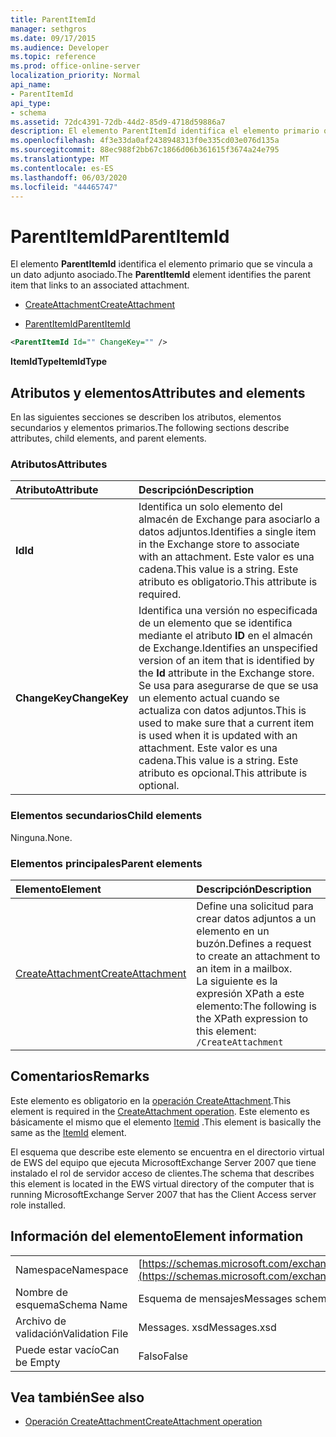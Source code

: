 ```yaml
---
title: ParentItemId
manager: sethgros
ms.date: 09/17/2015
ms.audience: Developer
ms.topic: reference
ms.prod: office-online-server
localization_priority: Normal
api_name:
- ParentItemId
api_type:
- schema
ms.assetid: 72dc4391-72db-44d2-85d9-4718d59886a7
description: El elemento ParentItemId identifica el elemento primario que se vincula a un dato adjunto asociado.
ms.openlocfilehash: 4f3e33da0af2438948313f0e335cd03e076d135a
ms.sourcegitcommit: 88ec988f2bb67c1866d06b361615f3674a24e795
ms.translationtype: MT
ms.contentlocale: es-ES
ms.lasthandoff: 06/03/2020
ms.locfileid: "44465747"
---
```

# <a name="parentitemid"></a><span data-ttu-id="e9ab6-103">ParentItemId</span><span class="sxs-lookup"><span data-stu-id="e9ab6-103">ParentItemId</span></span>

<span data-ttu-id="e9ab6-104">El elemento **ParentItemId** identifica el elemento primario que se vincula a un dato adjunto asociado.</span><span class="sxs-lookup"><span data-stu-id="e9ab6-104">The **ParentItemId** element identifies the parent item that links to an associated attachment.</span></span> 
  
- [<span data-ttu-id="e9ab6-105">CreateAttachment</span><span class="sxs-lookup"><span data-stu-id="e9ab6-105">CreateAttachment</span></span>](createattachment.md)
  
- [<span data-ttu-id="e9ab6-106">ParentItemId</span><span class="sxs-lookup"><span data-stu-id="e9ab6-106">ParentItemId</span></span>](parentitemid.md)
  
```xml
<ParentItemId Id="" ChangeKey="" />
```

<span data-ttu-id="e9ab6-107">**ItemIdType**</span><span class="sxs-lookup"><span data-stu-id="e9ab6-107">**ItemIdType**</span></span>

## <a name="attributes-and-elements"></a><span data-ttu-id="e9ab6-108">Atributos y elementos</span><span class="sxs-lookup"><span data-stu-id="e9ab6-108">Attributes and elements</span></span>

<span data-ttu-id="e9ab6-109">En las siguientes secciones se describen los atributos, elementos secundarios y elementos primarios.</span><span class="sxs-lookup"><span data-stu-id="e9ab6-109">The following sections describe attributes, child elements, and parent elements.</span></span>
  
### <a name="attributes"></a><span data-ttu-id="e9ab6-110">Atributos</span><span class="sxs-lookup"><span data-stu-id="e9ab6-110">Attributes</span></span>

|<span data-ttu-id="e9ab6-111">**Atributo**</span><span class="sxs-lookup"><span data-stu-id="e9ab6-111">**Attribute**</span></span>|<span data-ttu-id="e9ab6-112">**Descripción**</span><span class="sxs-lookup"><span data-stu-id="e9ab6-112">**Description**</span></span>|
|:-----|:-----|
|<span data-ttu-id="e9ab6-113">**Id**</span><span class="sxs-lookup"><span data-stu-id="e9ab6-113">**Id**</span></span> <br/> |<span data-ttu-id="e9ab6-114">Identifica un solo elemento del almacén de Exchange para asociarlo a datos adjuntos.</span><span class="sxs-lookup"><span data-stu-id="e9ab6-114">Identifies a single item in the Exchange store to associate with an attachment.</span></span> <span data-ttu-id="e9ab6-115">Este valor es una cadena.</span><span class="sxs-lookup"><span data-stu-id="e9ab6-115">This value is a string.</span></span> <span data-ttu-id="e9ab6-116">Este atributo es obligatorio.</span><span class="sxs-lookup"><span data-stu-id="e9ab6-116">This attribute is required.</span></span>  <br/> |
|<span data-ttu-id="e9ab6-117">**ChangeKey**</span><span class="sxs-lookup"><span data-stu-id="e9ab6-117">**ChangeKey**</span></span> <br/> |<span data-ttu-id="e9ab6-118">Identifica una versión no especificada de un elemento que se identifica mediante el atributo **ID** en el almacén de Exchange.</span><span class="sxs-lookup"><span data-stu-id="e9ab6-118">Identifies an unspecified version of an item that is identified by the **Id** attribute in the Exchange store.</span></span> <span data-ttu-id="e9ab6-119">Se usa para asegurarse de que se usa un elemento actual cuando se actualiza con datos adjuntos.</span><span class="sxs-lookup"><span data-stu-id="e9ab6-119">This is used to make sure that a current item is used when it is updated with an attachment.</span></span> <span data-ttu-id="e9ab6-120">Este valor es una cadena.</span><span class="sxs-lookup"><span data-stu-id="e9ab6-120">This value is a string.</span></span> <span data-ttu-id="e9ab6-121">Este atributo es opcional.</span><span class="sxs-lookup"><span data-stu-id="e9ab6-121">This attribute is optional.</span></span>  <br/> |
   
### <a name="child-elements"></a><span data-ttu-id="e9ab6-122">Elementos secundarios</span><span class="sxs-lookup"><span data-stu-id="e9ab6-122">Child elements</span></span>

<span data-ttu-id="e9ab6-123">Ninguna.</span><span class="sxs-lookup"><span data-stu-id="e9ab6-123">None.</span></span>
  
### <a name="parent-elements"></a><span data-ttu-id="e9ab6-124">Elementos principales</span><span class="sxs-lookup"><span data-stu-id="e9ab6-124">Parent elements</span></span>

|<span data-ttu-id="e9ab6-125">**Elemento**</span><span class="sxs-lookup"><span data-stu-id="e9ab6-125">**Element**</span></span>|<span data-ttu-id="e9ab6-126">**Descripción**</span><span class="sxs-lookup"><span data-stu-id="e9ab6-126">**Description**</span></span>|
|:-----|:-----|
|[<span data-ttu-id="e9ab6-127">CreateAttachment</span><span class="sxs-lookup"><span data-stu-id="e9ab6-127">CreateAttachment</span></span>](createattachment.md) <br/> |<span data-ttu-id="e9ab6-128">Define una solicitud para crear datos adjuntos a un elemento en un buzón.</span><span class="sxs-lookup"><span data-stu-id="e9ab6-128">Defines a request to create an attachment to an item in a mailbox.</span></span>  <br/> <span data-ttu-id="e9ab6-129">La siguiente es la expresión XPath a este elemento:</span><span class="sxs-lookup"><span data-stu-id="e9ab6-129">The following is the XPath expression to this element:</span></span>  <br/>  `/CreateAttachment` <br/> |
   
## <a name="remarks"></a><span data-ttu-id="e9ab6-130">Comentarios</span><span class="sxs-lookup"><span data-stu-id="e9ab6-130">Remarks</span></span>

<span data-ttu-id="e9ab6-131">Este elemento es obligatorio en la [operación CreateAttachment](createattachment-operation.md).</span><span class="sxs-lookup"><span data-stu-id="e9ab6-131">This element is required in the [CreateAttachment operation](createattachment-operation.md).</span></span> <span data-ttu-id="e9ab6-132">Este elemento es básicamente el mismo que el elemento [Itemid](itemid.md) .</span><span class="sxs-lookup"><span data-stu-id="e9ab6-132">This element is basically the same as the [ItemId](itemid.md) element.</span></span> 
  
<span data-ttu-id="e9ab6-133">El esquema que describe este elemento se encuentra en el directorio virtual de EWS del equipo que ejecuta MicrosoftExchange Server 2007 que tiene instalado el rol de servidor acceso de clientes.</span><span class="sxs-lookup"><span data-stu-id="e9ab6-133">The schema that describes this element is located in the EWS virtual directory of the computer that is running MicrosoftExchange Server 2007 that has the Client Access server role installed.</span></span>
  
## <a name="element-information"></a><span data-ttu-id="e9ab6-134">Información del elemento</span><span class="sxs-lookup"><span data-stu-id="e9ab6-134">Element information</span></span>

|||
|:-----|:-----|
|<span data-ttu-id="e9ab6-135">Namespace</span><span class="sxs-lookup"><span data-stu-id="e9ab6-135">Namespace</span></span>  <br/> |[https://schemas.microsoft.com/exchange/services/2006/messages](https://schemas.microsoft.com/exchange/services/2006/messages) <br/> |
|<span data-ttu-id="e9ab6-136">Nombre de esquema</span><span class="sxs-lookup"><span data-stu-id="e9ab6-136">Schema Name</span></span>  <br/> |<span data-ttu-id="e9ab6-137">Esquema de mensajes</span><span class="sxs-lookup"><span data-stu-id="e9ab6-137">Messages schema</span></span>  <br/> |
|<span data-ttu-id="e9ab6-138">Archivo de validación</span><span class="sxs-lookup"><span data-stu-id="e9ab6-138">Validation File</span></span>  <br/> |<span data-ttu-id="e9ab6-139">Messages. xsd</span><span class="sxs-lookup"><span data-stu-id="e9ab6-139">Messages.xsd</span></span>  <br/> |
|<span data-ttu-id="e9ab6-140">Puede estar vacío</span><span class="sxs-lookup"><span data-stu-id="e9ab6-140">Can be Empty</span></span>  <br/> |<span data-ttu-id="e9ab6-141">Falso</span><span class="sxs-lookup"><span data-stu-id="e9ab6-141">False</span></span>  <br/> |
   
## <a name="see-also"></a><span data-ttu-id="e9ab6-142">Vea también</span><span class="sxs-lookup"><span data-stu-id="e9ab6-142">See also</span></span>

- [<span data-ttu-id="e9ab6-143">Operación CreateAttachment</span><span class="sxs-lookup"><span data-stu-id="e9ab6-143">CreateAttachment operation</span></span>](createattachment-operation.md)

